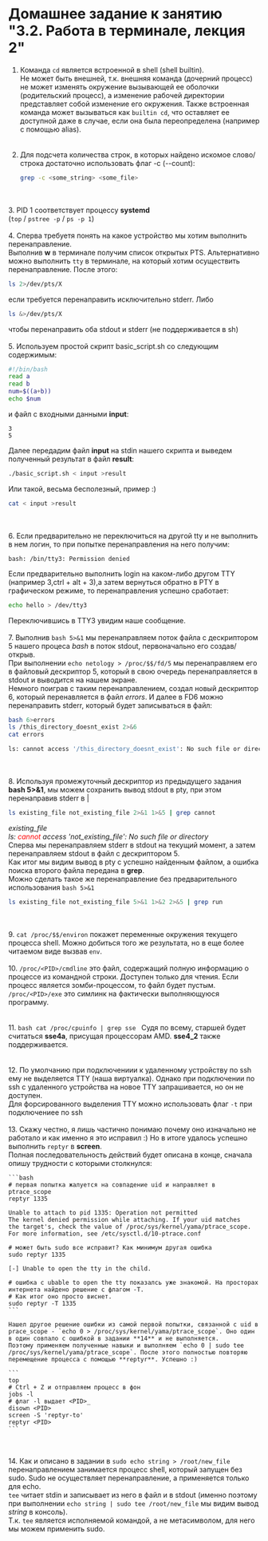 # Домашнее задание к занятию "3.2. Работа в терминале, лекция 2"

1. Команда `cd` является встроенной в shell (shell builtin).  
   Не может быть внешней, т.к. внешняя команда (дочерний процесс) не может изменять окружение вызывающей ее оболочки (родительский процесс), а изменение рабочей директории представляет собой изменение его окружения.
   Также встроенная команда может вызываться как `builtin cd`, что оставляет ее доступной даже в случае, если она была переопределена (например с помощью alias).  
<br/><br/>
2. Для подсчета количества строк, в которых найдено искомое слово/строка достаточно использовать флаг -c (--count):  
   ```bash
   grep -c <some_string> <some_file>
   ```  
<br/><br/>
3. PID 1 соответствует процессу **systemd**  
   (`top` / `pstree -p` / `ps -p 1`)
<br/><br/>
4. Сперва требуетя понять на какое устройство мы хотим выполнить перенаправление.  
   Выполнив **w** в терминале получим список открытых PTS. Альтернативно можно выполнить `tty` в терминале, на который хотим осуществить перенаправление. 
   После этого: 
   ```bash
   ls 2>/dev/pts/X
   ```
   если требуется перенаправить исключительно stderr. 
   Либо 
   ```bash
   ls &>/dev/pts/X
   ```
   чтобы перенаправить оба stdout и stderr (не поддерживается в sh)
<br/><br/>
5. Используем простой скрипт basic_script.sh со следующим содержимым:
   ```bash
   #!/bin/bash
   read a
   read b
   num=$((a+b))
   echo $num
   ```
   и файл с входными данными **input**:
   ```
   3
   5
   ```
   Далее передадим файл **input** на stdin нашего скрипта и выведем полученный результат в файл **result**:
   ```bash
   ./basic_script.sh < input >result
   ```  
   Или такой, весьма бесполезный, пример :)
   ```bash
   cat < input >result
   ```  
<br/><br/>
6. Если предварительно не переключиться на другой tty и не выполнить в нем логин, то при попытке перенаправления на него получим:
   ```
   bash: /bin/tty3: Permission denied
   ```
   Если предварительно выполнить login на каком-либо другом TTY (например 3,ctrl + alt + 3),а затем вернуться обратно в PTY в графическом режиме, то перенаправления успешно сработает:
   ```bash
   echo hello > /dev/tty3
   ```   
   Переключившись в TTY3 увидим наше сообщение.
<br/><br/>
7. Выполнив `bash 5>&1` мы перенаправляем поток файла с дескриптором 5 нашего процеса _bash_ в поток stdout, первоначально его создав/открыв.  
   При выполнении `echo netology > /proc/$$/fd/5` мы перенаправляем его в файловый дескриптор 5, который в свою очередь перенаправляется в stdout и выводится на нашем экране.    
   Немного поиграв с таким перенаправлением, создал новый дескриптор 6, который перенавляется в файл _errors_. И далее в FD6 можно перенаправить stderr, который будет записываться в файл:
   ```bash
   bash 6>errors
   ls /this_directory_doesnt_exist 2>&6
   cat errors
   
   ls: cannot access '/this_directory_doesnt_exist': No such file or directory
   ```
<br/><br/>
8. Используя промежуточный дескриптор из предыдущего задания **bash 5>&1**, мы можем сохранить вывод stdout в pty, при этом перенаправив stderr в |
   ```bash
   ls existing_file not_existing_file 2>&1 1>&5 | grep cannot
   ```
   _existing_file_  
   _ls: <span style="color:red">cannot</span> access 'not_existing_file': No such file or directory_  
   Сперва мы перенаправляем stderr в stdout на текущий момент, а затем перенаправляем stdout в файл с дескриптором 5.   
   Как итог мы видим вывод в pty с успешно найденным файлом, а ошибка поиска второго файла передана в **grep**.  
   Можно сделать такое же перенаправление без предварительного использования `bash 5>&1`  
   ```bash
   ls existing_file not_existing_file 5>&1 1>&2 2>&5 | grep run
   ```
<br/><br/>
9. `cat /proc/$$/environ` покажет переменные окружения текущего процесса shell. Можно добиться того же результата, но в еще более читаемом виде вызвав `env`. 
<br/><br/>
10. `/proc/<PID>/cmdline` это файл, содержащий полную информацию о процессе из командной строки. Доступен только для чтения. Если процесс является зомби-процессом, то файл будет пустым.  
    `/proc/<PID>/exe` это симлинк на фактически выполняющуюся программу.  
<br/><br/>
11. ```bash
    cat /proc/cpuinfo | grep sse
    ```
    Судя по всему, старшей будет считаться **sse4а**, присущая процессорам AMD. **sse4_2** также поддерживается.  
<br/><br/>
12. По умолчанию при подключениии к удаленному устройству по ssh ему не выделяется TTY (наша виртуалка). Однако при подключении по ssh с удаленного устройства на новое TTY запрашивается, но он не доступен.  
    Для форсированного выделения TTY можно использовать флаг `-t` при подключениее по ssh
<br/><br/>
13. Скажу честно, я лишь частично понимаю почему оно изначально не работало и как именно я это исправил :) Но в итоге удалось успешно выполнить `reptyr` в **screen**.  
    Полная последовательность действий будет описана в конце, сначала опишу трудности с которыми столкнулся:  

    ```bash
    # первая попытка жалуется на совпадение uid и направляет в ptrace_scope
    reptyr 1335
    
    Unable to attach to pid 1335: Operation not permitted  
    The kernel denied permission while attaching. If your uid matches  
    the target's, check the value of /proc/sys/kernel/yama/ptrace_scope.  
    For more information, see /etc/sysctl.d/10-ptrace.conf  

    # может быть sudo все исправит? Как минимум другая ошибка
    sudo reptyr 1335
    
    [-] Unable to open the tty in the child.
 
    # ошибка с ubable to open the tty показалсь уже знакомой. На просторах интернета найдено решение с флагом -T. 
    # Как итог оно просто виснет.
    sudo reptyr -T 1335
    ```  

    Нашел другое решение ошибки из самой первой попытки, связанной с uid в prace_scope - `echo 0 > /proc/sys/kernel/yama/ptrace_scope`. Оно один в один совпало с ошибкой в задании **14** и не выполняется.  
    Поэтому применяем полученные навыки и выполняем `echo 0 | sudo tee /proc/sys/kernel/yama/ptrace_scope`. После этого полностью повторяю перемещение процесса с помощью **reptyr**. Успешно :)

    ```  
    top
    # Ctrl + Z и отправляем процесс в фон
    jobs -l
    # флаг -l выдает <PID>_
    disown <PID>
    screen -S 'reptyr-to'
    reptyr <PID>
    ```  
<br/><br/>
14. Как и описано в задании в `sudo echo string > /root/new_file` перенаправлением занимается процесс shell, который запущен без sudo. Sudo не осуществляет перенаправление, а применяется только для echo.  
    `tee`  читает stdin и записывает из него в файл и в stdout (именно поэтому при выполнении `echo string | sudo tee /root/new_file` мы видим вывод _string_ в консоль).  
    Т.к. `tee` является исполняемой командой, а не метасимволом, для него мы можем применить sudo. 

